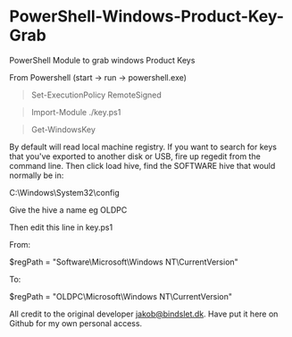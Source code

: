 # PowerShell-Windows-Product-Key-Grab
PowerShell Module to grab windows Product Keys

From Powershell (start -> run -> powershell.exe)

>Set-ExecutionPolicy RemoteSigned

>Import-Module ./key.ps1

>Get-WindowsKey

By default will read local machine registry. If you want to search for keys that you've exported to another disk or USB, fire up regedit from the command line. Then click load hive, find the SOFTWARE hive that would normally be in:

C:\Windows\System32\config

Give the hive a name eg OLDPC

Then edit this line in key.ps1

From:

$regPath = "Software\Microsoft\Windows NT\CurrentVersion"

To:

$regPath = "OLDPC\Microsoft\Windows NT\CurrentVersion"

All credit to the original developer jakob@bindslet.dk. Have put it here on Github for my own personal access.



